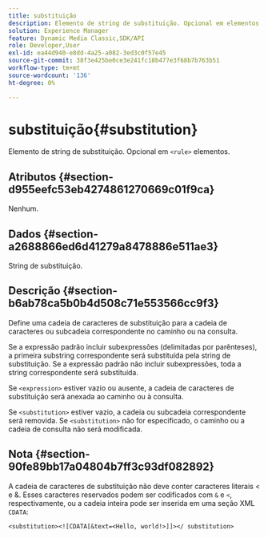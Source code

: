 ```yaml
---
title: substituição
description: Elemento de string de substituição. Opcional em elementos <rule>.
solution: Experience Manager
feature: Dynamic Media Classic,SDK/API
role: Developer,User
exl-id: ea44d940-e8dd-4a25-a082-3ed3c0f57e45
source-git-commit: 38f3e425be0ce3e241fc18b477e3f68b7b763b51
workflow-type: tm+mt
source-wordcount: '136'
ht-degree: 0%

---
```


# substituição{#substitution}

Elemento de string de substituição. Opcional em `<rule>` elementos.

## Atributos {#section-d955eefc53eb4274861270669c01f9ca}

Nenhum.

## Dados {#section-a2688866ed6d41279a8478886e511ae3}

String de substituição.

## Descrição {#section-b6ab78ca5b0b4d508c71e553566cc9f3}

Define uma cadeia de caracteres de substituição para a cadeia de caracteres ou subcadeia correspondente no caminho ou na consulta.

Se a expressão padrão incluir subexpressões (delimitadas por parênteses), a primeira substring correspondente será substituída pela string de substituição. Se a expressão padrão não incluir subexpressões, toda a string correspondente será substituída.

Se `<expression>` estiver vazio ou ausente, a cadeia de caracteres de substituição será anexada ao caminho ou à consulta.

Se `<substitution>` estiver vazio, a cadeia ou subcadeia correspondente será removida. Se `<substitution>` não for especificado, o caminho ou a cadeia de consulta não será modificada.

## Nota {#section-90fe89bb17a04804b7ff3c93df082892}

A cadeia de caracteres de substituição não deve conter caracteres literais &lt; e &amp;. Esses caracteres reservados podem ser codificados com `&` e `<`, respectivamente, ou a cadeia inteira pode ser inserida em uma seção XML `CDATA`:

`<substitution><![CDATA[&text=<Hello, world!>]]></ substitution>`
